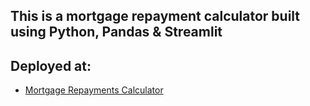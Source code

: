 ## This is a mortgage repayment calculator built using Python, Pandas & Streamlit

## Deployed at:

- [Mortgage Repayments Calculator](https://mortgage-calc.streamlit.app/)